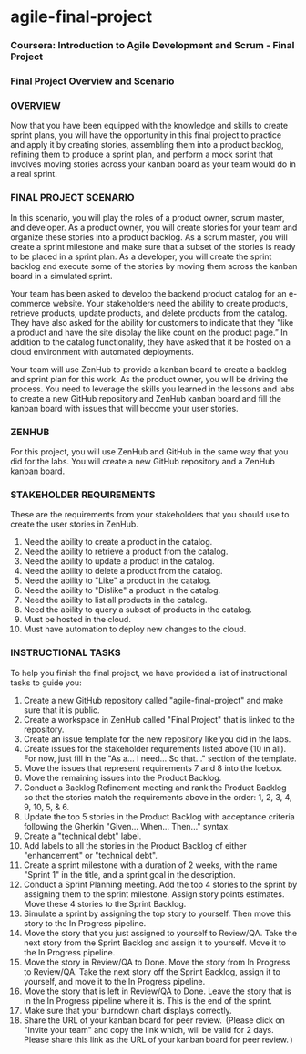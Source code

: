 # agile-final-project
### Coursera: Introduction to Agile Development and Scrum - Final Project
### Final Project Overview and Scenario
### OVERVIEW

Now that you have been equipped with the knowledge and skills to create sprint plans, you will have the opportunity in this final project to practice and apply it by creating stories, assembling them into a product backlog, refining them to produce a sprint plan, and perform a mock sprint that involves moving stories across your kanban board as your team would do in a real sprint.  

### FINAL PROJECT SCENARIO  

In this scenario, you will play the roles of a product owner, scrum master, and developer. As a product owner, you will create stories for your team and organize these stories into a product backlog. As a scrum master, you will create a sprint milestone and make sure that a subset of the stories is ready to be placed in a sprint plan. As a developer, you will create the sprint backlog and execute some of the stories by moving them across the kanban board in a simulated sprint. 

Your team has been asked to develop the backend product catalog for an e-commerce website. Your stakeholders need the ability to create products, retrieve products, update products, and delete products from the catalog. They have also asked for the ability for customers to indicate that they "like a product and have the site display the like count on the product page.” In addition to the catalog functionality, they have asked that it be hosted on a cloud environment with automated deployments. 

Your team will use ZenHub to provide a kanban board to create a backlog and sprint plan for this work. As the product owner, you will be driving the process. You need to leverage the skills you learned in the lessons and labs to create a new GitHub repository and ZenHub kanban board and fill the kanban board with issues that will become your user stories. 

### ZENHUB  

For this project, you will use ZenHub and GitHub in the same way that you did for the labs. You will create a new GitHub repository and a ZenHub kanban board.  

### STAKEHOLDER REQUIREMENTS 

These are the requirements from your stakeholders that you should use to create the user stories in ZenHub. 

1. Need the ability to create a product in the catalog.
2. Need the ability to retrieve a product from the catalog.
3. Need the ability to update a product in the catalog.
4. Need the ability to delete a product from the catalog.
5. Need the ability to "Like" a product in the catalog.
6. Need the ability to "Dislike" a product in the catalog.
7. Need the ability to list all products in the catalog.
8. Need the ability to query a subset of products in the catalog.
9. Must be hosted in the cloud.
10. Must have automation to deploy new changes to the cloud. 

### INSTRUCTIONAL TASKS  

To help you finish the final project, we have provided a list of instructional tasks to guide you:  

1. Create a new GitHub repository called "agile-final-project" and make sure that it is public.
2. Create a workspace in ZenHub called "Final Project" that is linked to the repository.
3. Create an issue template for the new repository like you did in the labs.
4. Create issues for the stakeholder requirements listed above (10 in all). For now, just fill in the "As a... I need... So that..." section of the template.
5. Move the issues that represent requirements 7 and 8 into the Icebox.
6. Move the remaining issues into the Product Backlog.
7. Conduct a Backlog Refinement meeting and rank the Product Backlog so that the stories match the requirements above in the order: 1, 2, 3, 4, 9, 10, 5, & 6.
8. Update the top 5 stories in the Product Backlog with acceptance criteria following the Gherkin "Given... When... Then..." syntax.
9. Create a "technical debt" label.
10. Add labels to all the stories in the Product Backlog of either "enhancement" or "technical debt".
11. Create a sprint milestone with a duration of 2 weeks, with the name "Sprint 1" in the title, and a sprint goal in the description.
12. Conduct a Sprint Planning meeting. Add the top 4 stories to the sprint by assigning them to the sprint milestone. Assign story points estimates.  Move these 4 stories to the Sprint Backlog.
13. Simulate a sprint by assigning the top story to yourself. Then move this story to the In Progress pipeline.
14. Move the story that you just assigned to yourself to Review/QA. Take the next story from the Sprint Backlog and assign it to yourself.  Move it to the In Progress pipeline.
15. Move the story in Review/QA to Done. Move the story from In Progress to Review/QA. Take the next story off the Sprint Backlog, assign it to yourself, and move it to the In Progress pipeline.
16. Move the story that is left in Review/QA to Done. Leave the story that is in the In Progress pipeline where it is. This is the end of the sprint.
17. Make sure that your burndown chart displays correctly.
18. Share the URL of your kanban board for peer review.  (Please click on "Invite your team" and copy the link which, will be valid for 2 days. Please share this link as the URL of your kanban board for peer review. )

